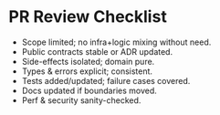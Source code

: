 # PR Review Checklist
- Scope limited; no infra+logic mixing without need.
- Public contracts stable or ADR updated.
- Side-effects isolated; domain pure.
- Types & errors explicit; consistent.
- Tests added/updated; failure cases covered.
- Docs updated if boundaries moved.
- Perf & security sanity-checked.
